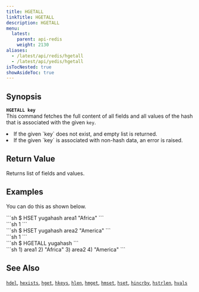 ```yaml
---
title: HGETALL
linkTitle: HGETALL
description: HGETALL
menu:
  latest:
    parent: api-redis
    weight: 2130
aliases:
  - /latest/api/redis/hgetall
  - /latest/api/yedis/hgetall
isTocNested: true
showAsideToc: true
---
```


## Synopsis
<b>`HGETALL key`</b><br>
This command fetches the full content of all fields and all values of the hash that is associated with the given `key`.

<li>If the given `key` does not exist, and empty list is returned.</li>
<li>If the given `key` is associated with non-hash data, an error is raised.</li>

## Return Value
Returns list of fields and values.

## Examples

You can do this as shown below.
<div class='copy separator-dollar'>
```sh
$ HSET yugahash area1 "Africa"
```
</div>
```sh
1
```
<div class='copy separator-dollar'>
```sh
$ HSET yugahash area2 "America"
```
</div>
```sh
1
```
<div class='copy separator-dollar'>
```sh
$ HGETALL yugahash
```
</div>
```sh
1) area1
2) "Africa"
3) area2
4) "America"
```

## See Also
[`hdel`](../hdel/), [`hexists`](../hexists/), [`hget`](../hget/), [`hkeys`](../hkeys/), [`hlen`](../hlen/), [`hmget`](../hmget/), [`hmset`](../hmset/), [`hset`](../hset/), [`hincrby`](../hincrby/), [`hstrlen`](../hstrlen/), [`hvals`](../hvals/)

